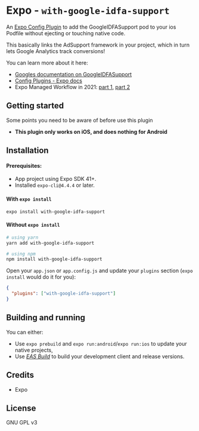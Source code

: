 # Expo - `with-google-idfa-support`

An [Expo Config Plugin](https://docs.expo.io/guides/config-plugins) to add the GoogleIDFASupport pod to your ios Podfile without ejecting or touching native code.

This basically links the AdSupport framework in your project, which in turn lets Google Analytics track conversions!

You can learn more about it here:
- [Googles documentation on GoogleIDFASupport](https://developers.google.com/analytics/devguides/collection/ios/v3/optional-features)
- [Config Plugins - Expo docs](https://docs.expo.io/guides/config-plugins)
- Expo Managed Workflow in 2021: [part 1](https://blog.expo.io/expo-managed-workflow-in-2021-5b887bbf7dbb), [part 2](https://blog.expo.io/expo-managed-workflow-in-2021-d1c9b68aa10)

## Getting started

Some points you need to be aware of before use this plugin
- **This plugin only works on iOS, and does nothing for Android**

## Installation

#### Prerequisites:

- App project using Expo SDK 41+.
- Installed `expo-cli@4.4.4` or later.

#### With `expo install`

```
expo install with-google-idfa-support
```

#### Without `expo install`

```sh
# using yarn
yarn add with-google-idfa-support

# using npm
npm install with-google-idfa-support
```

Open your `app.json` or `app.config.js` and update your `plugins` section (`expo install` would do it for you):

```json
{
  "plugins": ["with-google-idfa-support"]
}
```


## Building and running

You can either:

- Use `expo prebuild` and `expo run:android`/`expo run:ios` to update your native projects,
- Use _[EAS Build](https://docs.expo.io/build/introduction/)_ to build your development client and release versions.

## Credits

- Expo

## License

GNU GPL v3
